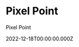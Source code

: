 ---
title: Pixel Point
github: https://github.com/pixel-point/pixelpoint-website
demo: https://pixelpoint.io/
author: Pixel Point
author_link: https://github.com/pixel-point
date: 2022-12-18T00:00:00.000Z
description: Design and development of JAMStack-based marketing websites.
ssg:
  - Gatsby
css:
  - Tailwind
cms:
  - Markdown
category:
  - Business
draft: false
publish_date: '2022-02-07T15:57:48Z'
update_date: '2022-12-23T06:24:35Z'
github_star: 25
github_fork: 4
---